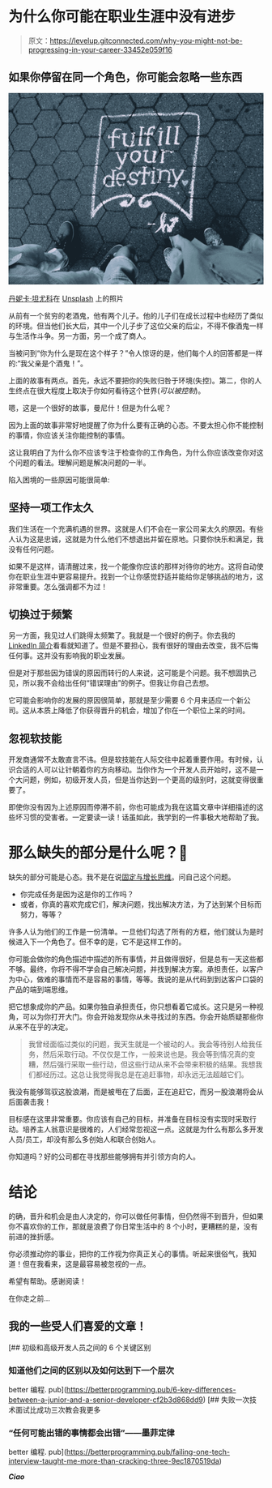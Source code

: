 # 为什么你可能在职业生涯中没有进步

> 原文：<https://levelup.gitconnected.com/why-you-might-not-be-progressing-in-your-career-33452e059f16>

## **如果你停留在同一个角色，你可能会忽略一些东西**

![](img/d393399eeef90beab6aacd443b4c18fe.png)

[丹妮卡·坦尤科](https://unsplash.com/@danidums?utm_source=medium&utm_medium=referral)在 [Unsplash](https://unsplash.com?utm_source=medium&utm_medium=referral) 上的照片

从前有一个贫穷的老酒鬼，他有两个儿子。他的儿子们在成长过程中也经历了类似的环境。但当他们长大后，其中一个儿子步了这位父亲的后尘，不得不像酒鬼一样与生活作斗争。另一方面，另一个成了商人。

当被问到“你为什么是现在这个样子？”令人惊讶的是，他们每个人的回答都是一样的:“我父亲是个酒鬼！”。

上面的故事有两点。首先，永远不要把你的失败归咎于环境(失控)。第二，你的人生终点在很大程度上取决于你如何看待这个世界(*可以被控制*)。

嗯，这是一个很好的故事，曼尼什！但是为什么呢？

因为上面的故事非常好地提醒了你为什么要有正确的心态。不要太担心你不能控制的事情，你应该关注你能控制的事情。

这让我明白了为什么你不应该专注于检查你的工作角色，为什么你应该改变你对这个问题的看法。理解问题是解决问题的一半。

陷入困境的一些原因可能很简单:

## 坚持一项工作太久

我们生活在一个充满机遇的世界。这就是人们不会在一家公司呆太久的原因。有些人认为这是忠诚，这就是为什么他们不想退出并留在原地。只要你快乐和满足，我没有任何问题。

如果不是这样，请清醒过来，找一个能像你应该的那样对待你的地方。这将自动使你在职业生涯中更容易提升。找到一个让你感觉舒适并能给你足够挑战的地方，这非常重要。怎么强调都不为过！

## 切换过于频繁

另一方面，我见过人们跳得太频繁了。我就是一个很好的例子。你去我的 [LinkedIn 简介](https://www.linkedin.com/in/maniish-jaiin/)看看就知道了。但是不要担心，我有很好的理由去改变，我不后悔任何事。这并没有影响我的职业发展。

但是对于那些因为错误的原因而转行的人来说，这可能是个问题。我不想固执己见，所以我不会给出任何“错误理由”的例子。但我让你自己去想。

它可能会影响你的发展的原因很简单，那就是至少需要 6 个月来适应一个新公司。这从本质上降低了你获得晋升的机会，增加了你在一个职位上呆的时间。

## 忽视软技能

开发商通常不太敢直言不讳。但是软技能在人际交往中起着重要作用。有时候，认识合适的人可以让针朝着你的方向移动。当你作为一个开发人员开始时，这不是一个大问题，例如，初级开发人员，但是当你达到一个更高的级别时，这就变得很重要了。

即使你没有因为上述原因而停滞不前，你也可能成为我在这篇文章中详细描述的这些坏习惯的受害者。一定要读一读！话虽如此，我学到的一件事极大地帮助了我。

# 那么缺失的部分是什么呢？🤔

缺失的部分可能是心态。我不是在说[固定与增长思维](https://www.themarginalian.org/2014/01/29/carol-dweck-mindset/)。问自己这个问题。

*   你完成任务是因为这是你的工作吗？
*   或者，你真的喜欢完成它们，解决问题，找出解决方法，为了达到某个目标而努力，等等？

许多人认为他们的工作是一份清单。一旦他们勾选了所有的方框，他们就认为是时候进入下一个角色了。但不幸的是，它不是这样工作的。

你可能会做你的角色描述中描述的所有事情，并且做得很好，但是总有一天这些都不够。最终，你将不得不学会自己解决问题，并找到解决方案。承担责任，以客户为中心，做难的事情而不是容易的事情，等等。我说的是从代码到到达客户口袋的产品的端到端思维。

把它想象成你的产品。如果你独自承担责任，你只想看着它成长。这只是另一种视角，可以为你打开大门。你会开始发现你从未寻找过的东西。你会开始质疑那些你从来不在乎的决定。

> 我曾经面临过类似的问题，我天生就是一个被动的人。我会等待别人给我任务，然后采取行动。不仅仅是工作，一般来说也是。我会等到情况真的变糟，然后强行采取一些行动，但这些行动从来不会带来积极的结果。我想我们都经历过。这总让我觉得我总是在追赶事物，却永远无法超越它们。

我没有能够驾驭这股浪潮，而是被甩在了后面，正在追赶它，而另一股浪潮将会从后面袭击我！

目标感在这里非常重要。你应该有自己的目标，并准备在目标没有实现时采取行动。培养主人翁意识是很难的，人们经常忽视这一点。这就是为什么有那么多开发人员/员工，却没有那么多创始人和联合创始人。

你知道吗？好的公司都在寻找那些能够拥有并引领方向的人。

# 结论

的确，晋升和机会是由人决定的，你可以做任何事情，但仍然得不到晋升，但如果你不喜欢你的工作，那就是浪费了你日常生活中的 8 个小时，更糟糕的是，没有前进的挫折感。

你必须推动你的事业，把你的工作视为你真正关心的事情。听起来很俗气，我知道！但在我看来，这是最容易被忽视的一点。

希望有帮助。感谢阅读！

在你走之前…

## 我的一些受人们喜爱的文章！

[](https://betterprogramming.pub/6-key-differences-between-a-junior-and-a-senior-developer-cf2b3d868dd9) [## 初级和高级开发人员之间的 6 个关键区别

### 知道他们之间的区别以及如何达到下一个层次

better 编程. pub](https://betterprogramming.pub/6-key-differences-between-a-junior-and-a-senior-developer-cf2b3d868dd9) [](https://betterprogramming.pub/failing-one-tech-interview-taught-me-more-than-cracking-three-9ec1870519da) [## 失败一次技术面试比成功三次教会我更多

### “任何可能出错的事情都会出错”——墨菲定律

better 编程. pub](https://betterprogramming.pub/failing-one-tech-interview-taught-me-more-than-cracking-three-9ec1870519da) 

***Ciao***